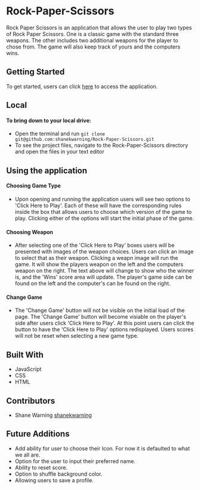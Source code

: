 # Rock-Paper-Scissors

Rock Paper Scissors is an application that allows the user to play two types of Rock Paper Scissors. One is a classic game with the standard three weapons. The other includes two additional weapons for the player to chose from. The game will also keep track of yours and the computers wins.

## Getting Started

To get started, users can click [here](https://shanekwarning.github.io/Rock-Paper-Scissors/) to access the application.

## Local

#### To bring down to your local drive:

- Open the terminal and run `git clone git@github.com:shanekwarning/Rock-Paper-Scissors.git`
- To see the project files, navigate to the Rock-Paper-Scissors directory and open the files in your text editor

## Using the application

#### Choosing Game Type

- Upon opening and running the application users will see two options to 'Click Here to Play'. Each of these will have the corresponding rules inside the box that allows users to choose which version of the game to play. Clicking either of the options will start the initial phase of the game.

#### Choosing Weapon

- After selecting one of the 'Click Here to Play' boxes users will be presented with images of the weapon choices. Users can click an image to select that as their weapon. Clicking a weapn image will run the game. It will show the players weapon on the left and the computers weapon on the right. The text above will change to show who the winner is, and the 'Wins' score area will update. The player's game side can be found on the left and the computer's can be found on the right.

#### Change Game

- The 'Change Game' button will not be visible on the initial load of the page. The 'Change Game' button will become visiable on the player's side after users click 'Click Here to Play'. At this point users can click the button to have the 'Click Here to Play' options redisplayed. Users scores will not be reset when selecting a new game type.

## Built With

- JavaScript
- CSS
- HTML

## Contributors

- Shane Warning [shanekwarning](https://github.com/shanekwarning)

## Future Additions

- Add ability for user to choose their Icon. For now it is defaulted to what we all are.
- Option for the user to input their preferred name.
- Ability to reset score.
- Option to shuffle background color.
- Allowing users to save a profile.
